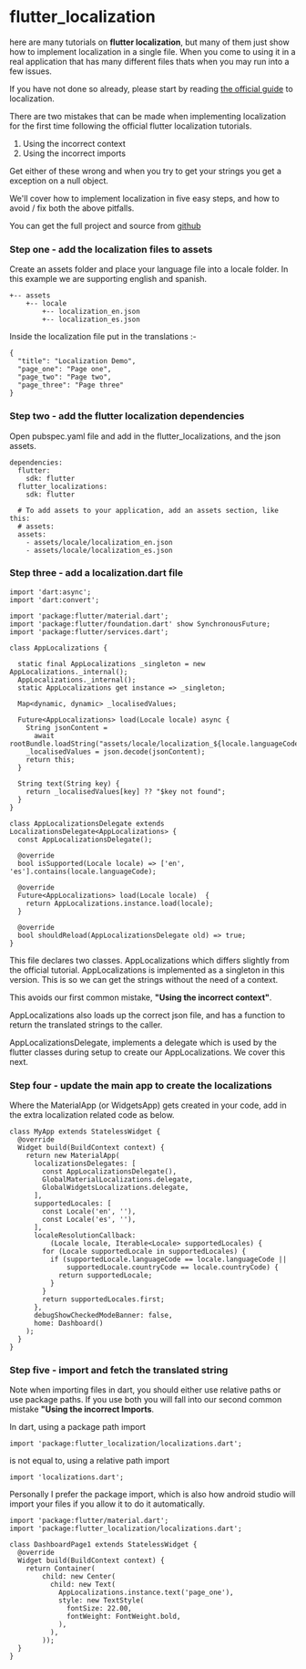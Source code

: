 # flutter_localization

here are many tutorials on **flutter localization**, but many of them just show how to implement localization in a single file. When you come to using it in a real application that has many different files thats when you may run into a few issues. 

If you have not done so already, please start by reading <a href="https://flutter.io/docs/development/accessibility-and-localization/internationalization">the official guide</a> to localization. 

There are two mistakes that can be made when implementing localization for the first time following the official flutter localization tutorials. 

1. Using the incorrect context
2. Using the incorrect imports

Get either of these wrong and when you try to get your strings you get a exception on a null object. 

We'll cover how to implement localization in five easy steps, and how to avoid / fix both the above pitfalls. 

You can get the full project and source from <a href="https://github.com/billylev/flutter_localization">github</a>

### Step one - add the localization files to assets

Create an assets folder and place your language file into a locale folder. In this example we are supporting english and spanish. 

```
+-- assets
    +-- locale
        +-- localization_en.json
        +-- localization_es.json
```

Inside the localization file put in the translations :-

```
{
  "title": "Localization Demo",
  "page_one": "Page one",
  "page_two": "Page two",
  "page_three": "Page three"
}
```

### Step two - add the flutter localization dependencies

Open pubspec.yaml file and add in the flutter_localizations, and the json assets. 

```
dependencies:
  flutter:
    sdk: flutter
  flutter_localizations:
    sdk: flutter

  # To add assets to your application, add an assets section, like this:
  # assets:
  assets:
    - assets/locale/localization_en.json
    - assets/locale/localization_es.json
```

### Step three - add a localization.dart file

```
import 'dart:async';
import 'dart:convert';

import 'package:flutter/material.dart';
import 'package:flutter/foundation.dart' show SynchronousFuture;
import 'package:flutter/services.dart';

class AppLocalizations {

  static final AppLocalizations _singleton = new AppLocalizations._internal();
  AppLocalizations._internal();
  static AppLocalizations get instance => _singleton;

  Map<dynamic, dynamic> _localisedValues;

  Future<AppLocalizations> load(Locale locale) async {
    String jsonContent =
      await rootBundle.loadString("assets/locale/localization_${locale.languageCode}.json";
    _localisedValues = json.decode(jsonContent);
    return this;
  }

  String text(String key) {
    return _localisedValues[key] ?? "$key not found";
  }
}

class AppLocalizationsDelegate extends LocalizationsDelegate<AppLocalizations> {
  const AppLocalizationsDelegate();

  @override
  bool isSupported(Locale locale) => ['en', 'es'].contains(locale.languageCode);

  @override
  Future<AppLocalizations> load(Locale locale)  {
    return AppLocalizations.instance.load(locale);
  }

  @override
  bool shouldReload(AppLocalizationsDelegate old) => true;
}

```

This file declares two classes. AppLocalizations which differs slightly from the official tutorial. AppLocalizations is implemented as a singleton in this version. This is so we can get the strings without the need of a context. 

This avoids our first common mistake, **"Using the incorrect context"**. 

AppLocalizations also loads up the correct json file, and has a function to return the translated strings to the caller. 

AppLocalizationsDelegate, implements a delegate which is used by the flutter classes during setup to create our AppLocalizations. We cover this next. 

### Step four - update the main app to create the localizations

Where the MaterialApp (or WidgetsApp) gets created in your code, add in the extra localization related code as below. 

```
class MyApp extends StatelessWidget {
  @override
  Widget build(BuildContext context) {
    return new MaterialApp(
      localizationsDelegates: [
        const AppLocalizationsDelegate(),
        GlobalMaterialLocalizations.delegate,
        GlobalWidgetsLocalizations.delegate,
      ],
      supportedLocales: [
        const Locale('en', ''),
        const Locale('es', ''),
      ],
      localeResolutionCallback:
          (Locale locale, Iterable<Locale> supportedLocales) {
        for (Locale supportedLocale in supportedLocales) {
          if (supportedLocale.languageCode == locale.languageCode ||
              supportedLocale.countryCode == locale.countryCode) {
            return supportedLocale;
          }
        }
        return supportedLocales.first;
      },
      debugShowCheckedModeBanner: false,
      home: Dashboard()
    );
  }
}
```

### Step five - import and fetch the translated string

Note when importing files in dart, you should either use relative paths or use package paths. If you use both you will fall into our second common mistake **"Using the incorrect Imports**. 

In dart, using a package path import

```
import 'package:flutter_localization/localizations.dart';
```

is not equal to, using a relative path import

```
import 'localizations.dart';
```

Personally I prefer the package import, which is also how android studio will import your files if you allow it to do it automatically. 

```
import 'package:flutter/material.dart';
import 'package:flutter_localization/localizations.dart';

class DashboardPage1 extends StatelessWidget {
  @override
  Widget build(BuildContext context) {
    return Container(
        child: new Center(
          child: new Text(
            AppLocalizations.instance.text('page_one'),
            style: new TextStyle(
              fontSize: 22.00,
              fontWeight: FontWeight.bold,
            ),
          ),
        ));
  }
}
```



